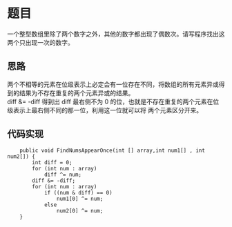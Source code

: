# 题目

一个整型数组里除了两个数字之外，其他的数字都出现了偶数次。请写程序找出这两个只出现一次的数字。

## 思路

两个不相等的元素在位级表示上必定会有一位存在不同，将数组的所有元素异或得到的结果为不存在重复的两个元素异或的结果。<br>
diff &= -diff 得到出 diff 最右侧不为 0 的位，也就是不存在重复的两个元素在位级表示上最右侧不同的那一位，利用这一位就可以将
两个元素区分开来。

## 代码实现


```
    public void FindNumsAppearOnce(int [] array,int num1[] , int num2[]) {
        int diff = 0;
        for (int num : array)
            diff ^= num;
        diff &= -diff;
        for (int num : array)
            if ((num & diff) == 0)
                num1[0] ^= num;
            else
                num2[0] ^= num;
    }
```

